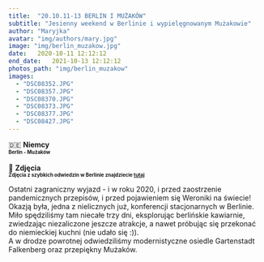 ```yaml
---
title:  "20.10.11-13 BERLIN I MUŻAKÓW"
subtitle: "Jesienny weekend w Berlinie i wypielęgnowanym Mużakowie"
author: "Maryjka"
avatar: "img/authors/mary.jpg"
image: "img/berlin_muzakow.jpg"
date:   2020-10-11 12:12:12
end_date:   2021-10-13 12:12:12
photos_path: "img/berlin_muzakow"
images:
  - "DSC08352.JPG"
  - "DSC08357.JPG"
  - "DSC08370.JPG"
  - "DSC08373.JPG"
  - "DSC08377.JPG"
  - "DSC08427.JPG"
---
```

🇩🇪 **Niemcy**<br/>
**<sub><sup>Berlin - Mużaków</sup></sub>**<br/>
<br/>
📸 **Zdjęcia**<br/>
<sub><sup>**Zdjęcia z szybkich odwiedzin w Berlinie znajdziecie <a href="https://photos.app.goo.gl/yzaqyo3TZYWom2Ma8">tutaj</a>**</sup></sub>

Ostatni zagraniczny wyjazd - i w roku 2020, i przed zaostrzenie pandemicznych przepisów, i przed pojawieniem się Weroniki na świecie!<br/>
Okazją była, jedna z nielicznych już, konferencji stacjonarnych w Berlinie. Miło spędziliśmy tam niecałe trzy dni, eksplorując berlińskie kawiarnie, zwiedzając niezaliczone jeszcze atrakcje, a nawet próbując się przekonać do niemieckiej kuchni (nie udało się :)).<br/>
A w drodze powrotnej odwiedziliśmy modernistyczne osiedle Gartenstadt Falkenberg oraz przepiękny Mużaków.
